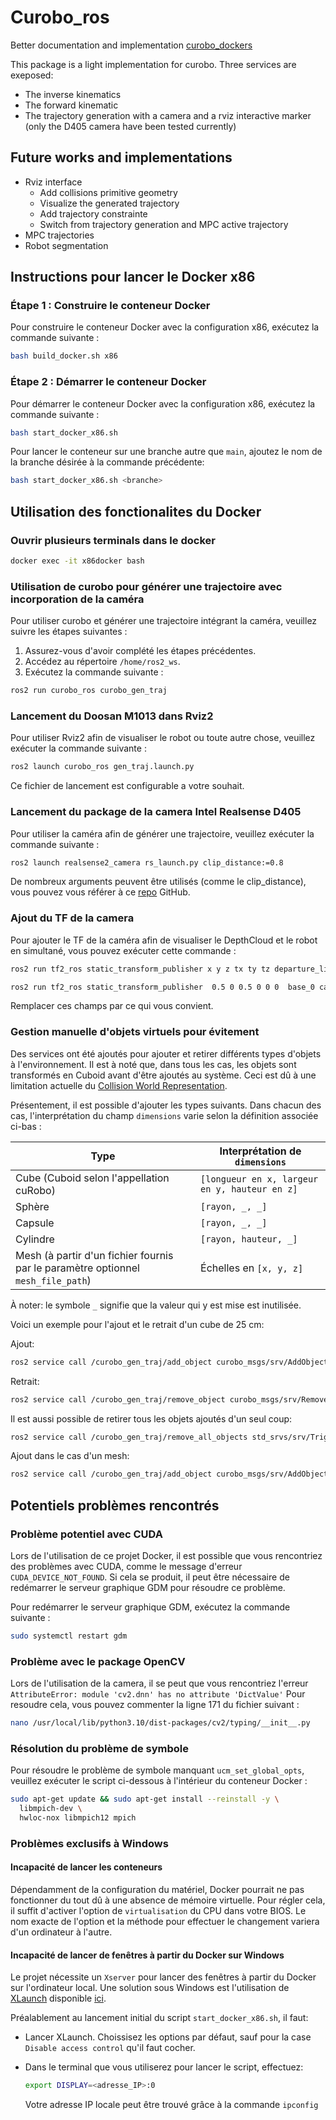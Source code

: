 # Curobo_ros
Better documentation and implementation [curobo_dockers](https://github.com/Lab-CORO/curobo_dockers/tree/main?tab=readme-ov-file)

This package is a light implementation for curobo. Three services are exeposed:

- The inverse kinematics
- The forward kinematic
- The trajectory generation with a camera and a rviz interactive marker (only the D405 camera have been tested currently)

## Future works and implementations

- Rviz interface
  - Add collisions primitive geometry
  - Visualize the generated trajectory
  - Add trajectory constrainte
  - Switch from trajectory generation and MPC active trajectory
- MPC trajectories
- Robot segmentation

## Instructions pour lancer le Docker x86

### Étape 1 : Construire le conteneur Docker

Pour construire le conteneur Docker avec la configuration x86, exécutez la commande suivante :

```bash
bash build_docker.sh x86
```

### Étape 2 : Démarrer le conteneur Docker

Pour démarrer le conteneur Docker avec la configuration x86, exécutez la commande suivante :

```bash
bash start_docker_x86.sh
```

Pour lancer le conteneur sur une branche autre que `main`, ajoutez le nom de la branche désirée à la commande précédente:

```bash
bash start_docker_x86.sh <branche>
```


## Utilisation des fonctionalites du Docker

<!-- ### Instructions pour lancer les scripts de curobo

Pour exécuter les scripts de curobo, utilisez la commande suivante :

```bash
python /chemin/vers/le/script
```

Remplacez `/chemin/vers/le/script` par le chemin réel du script que vous souhaitez exécuter. -->
### Ouvrir plusieurs terminals dans le docker

```bash
docker exec -it x86docker bash
```

### Utilisation de curobo pour générer une trajectoire avec incorporation de la caméra

Pour utiliser curobo et générer une trajectoire intégrant la caméra, veuillez suivre les étapes suivantes :

1. Assurez-vous d'avoir complété les étapes précédentes.
2. Accédez au répertoire `/home/ros2_ws`.
3. Exécutez la commande suivante :

```bash
ros2 run curobo_ros curobo_gen_traj
```

### Lancement du Doosan M1013 dans Rviz2

Pour utiliser Rviz2 afin de visualiser le robot ou toute autre chose, veuillez exécuter la commande suivante :

```bash
ros2 launch curobo_ros gen_traj.launch.py
```

Ce fichier de lancement est configurable a votre souhait.

### Lancement du package de la camera Intel Realsense D405

Pour utiliser la caméra afin de générer une trajectoire, veuillez exécuter la commande suivante :

```bash
ros2 launch realsense2_camera rs_launch.py clip_distance:=0.8
```

De nombreux arguments peuvent être utilisés (comme le clip_distance), vous pouvez vous référer à ce [repo](https://github.com/IntelRealSense/realsense-ros) GitHub.

### Ajout du TF de la camera

Pour ajouter le TF de la caméra afin de visualiser le DepthCloud et le robot en simultané, vous pouvez exécuter cette commande :

```bash
ros2 run tf2_ros static_transform_publisher x y z tx ty tz departure_link arrival_link
```

```bash
ros2 run tf2_ros static_transform_publisher  0.5 0 0.5 0 0 0  base_0 camera_link
```

Remplacer ces champs par ce qui vous convient.

### Gestion manuelle d'objets virtuels pour évitement

Des services ont été ajoutés pour ajouter et retirer différents types d'objets à l'environnement. Il est à noté que, dans tous les cas, les objets sont transformés en Cuboid avant d'être ajoutés au système. Ceci est dû à une limitation actuelle du [Collision World Representation](https://curobo.org/get_started/2c_world_collision.html).

Présentement, il est possible d'ajouter les types suivants. Dans chacun des cas, l'interprétation du champ `dimensions` varie selon la définition associée ci-bas :

| Type      | Interprétation de `dimensions` |
| --------- | ----------------------------- |
| Cube (Cuboid selon l'appellation cuRobo) | `[longueur en x, largeur en y, hauteur en z]` |
| Sphère | `[rayon, _, _]` |
| Capsule | `[rayon, _, _]` |
| Cylindre | `[rayon, hauteur, _]` |
| Mesh (à partir d'un fichier fournis par le paramètre optionnel `mesh_file_path`) | Échelles en `[x, y, z]` |

À noter: le symbole `_` signifie que la valeur qui y est mise est inutilisée.

Voici un exemple pour l'ajout et le retrait d'un cube de 25 cm:

Ajout:

```bash
ros2 service call /curobo_gen_traj/add_object curobo_msgs/srv/AddObject "{type: 0, name: 'test_cuboid', pose: {position: {x: 0.70, y: 0.0, z: 1.0}, orientation: {x: 1.0, y: 0.0, z: 0.0, w: 1.0}}, dimensions: {x: 0.25, y: 0.25, z: 0.25}, color: {r: 1.0, g: 0.0, b: 0.0, a: 1.0}}"
```

Retrait:

```bash
ros2 service call /curobo_gen_traj/remove_object curobo_msgs/srv/RemoveObject "{name: 'test_cuboid'}"
```

Il est aussi possible de retirer tous les objets ajoutés d'un seul coup:

```bash
ros2 service call /curobo_gen_traj/remove_all_objects std_srvs/srv/Trigger
```

Ajout dans le cas d'un mesh:

```bash
ros2 service call /curobo_gen_traj/add_object curobo_msgs/srv/AddObject "{type: 4, name: 'test_mesh', mesh_file_path: '/home/ros2_ws/src/curobo_ros/curobo_doosan/src/m1013/meshes/m1013_white/MF1013_0_0.dae', pose: {position: {x: 0.40, y: 0.0, z: 1.0}, orientation: {x: 1.0, y: 0.0, z: 0.0, w: 1.0}}, dimensions: {x: 0.0025, y: 0.0025, z: 0.0025}, color: {r: 1.0, g: 0.0, b: 0.0, a: 1.0}}"
```

## Potentiels problèmes rencontrés

### Problème potentiel avec CUDA

Lors de l'utilisation de ce projet Docker, il est possible que vous rencontriez des problèmes avec CUDA, comme le message d'erreur `CUDA_DEVICE_NOT_FOUND`. Si cela se produit, il peut être nécessaire de redémarrer le serveur graphique GDM pour résoudre ce problème.

Pour redémarrer le serveur graphique GDM, exécutez la commande suivante :

```bash
sudo systemctl restart gdm
```

### Problème avec le package OpenCV

Lors de l'utilisation de la camera, il se peut que vous rencontriez l'erreur `AttributeError: module 'cv2.dnn' has no attribute 'DictValue'`
Pour resoudre cela, vous pouvez commenter la ligne 171 du fichier suivant :

```bash
nano /usr/local/lib/python3.10/dist-packages/cv2/typing/__init__.py
```

### Résolution du problème de symbole

Pour résoudre le problème de symbole manquant `ucm_set_global_opts`, veuillez exécuter le script ci-dessous à l'intérieur du conteneur Docker :

```bash
sudo apt-get update && sudo apt-get install --reinstall -y \
  libmpich-dev \
  hwloc-nox libmpich12 mpich
```

### Problèmes exclusifs à Windows

#### Incapacité de lancer les conteneurs

Dépendamment de la configuration du matériel, Docker pourrait ne pas fonctionner du tout dû à une absence de mémoire virtuelle. Pour régler cela, il suffit d'activer l'option de `virtualisation` du CPU dans votre BIOS. Le nom exacte de l'option et la méthode pour effectuer le changement variera d'un ordinateur à l'autre.

#### Incapacité de lancer de fenêtres à partir du Docker sur Windows

Le projet nécessite un `Xserver` pour lancer des fenêtres à partir du Docker sur l'ordinateur local. Une solution sous Windows est l'utilisation de [XLaunch](https://x.cygwin.com/docs/xlaunch/) disponible [ici](https://sourceforge.net/projects/vcxsrv/).

Préalablement au lancement initial du script `start_docker_x86.sh`, il faut:

- Lancer XLaunch. Choissisez les options par défaut, sauf pour la case `Disable access control` qu'il faut cocher.
- Dans le terminal que vous utiliserez pour lancer le script, effectuez:

  ```bash
  export DISPLAY=<adresse_IP>:0
  ```

  Votre adresse IP locale peut être trouvé grâce à la commande `ipconfig`
